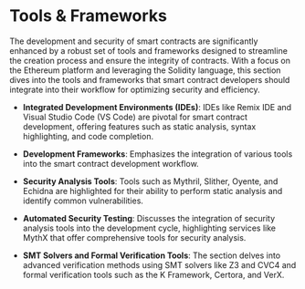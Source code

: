 # Tools & Frameworks

The development and security of smart contracts are significantly enhanced by a robust set of tools and frameworks designed to streamline the creation process and ensure the integrity of contracts. With a focus on the Ethereum platform and leveraging the Solidity language, this section dives into the tools and frameworks that smart contract developers should integrate into their workflow for optimizing security and efficiency. 

- **Integrated Development Environments (IDEs)**: IDEs like Remix IDE and Visual Studio Code (VS Code) are pivotal for smart contract development, offering features such as static analysis, syntax highlighting, and code completion. 

- **Development Frameworks**: Emphasizes the integration of various tools into the smart contract development workflow. 

- **Security Analysis Tools**: Tools such as Mythril, Slither, Oyente, and Echidna are highlighted for their ability to perform static analysis and identify common vulnerabilities.

- **Automated Security Testing**: Discusses the integration of security analysis tools into the development cycle, highlighting services like MythX that offer comprehensive tools for security analysis.

- **SMT Solvers and Formal Verification Tools**: The section delves into advanced verification methods using SMT solvers like Z3 and CVC4 and formal verification tools such as the K Framework, Certora, and VerX.